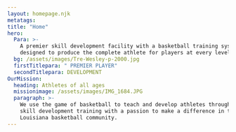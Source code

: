 ```yaml
---
layout: homepage.njk
metatags:
title: "Home"
hero:
  Para: >-
    A premier skill development facility with a basketball training system
    designed to produce the complete athlete for players at every level.
  bg: /assets/images/Tre-Wesley-p-2000.jpg
  firstTitlepara: " PREMIER PLAYER"
  secondTitlepara: DEVELOPMENT
OurMission:
  heading: Athletes of all ages
  missionimage: /assets/images/IMG_1684.JPG
  paragraph: >-
    We use the game of basketball to teach and develop athletes through premier
    skill development training with a passion to make a difference in the
    Louisiana basketball community.
---
```

